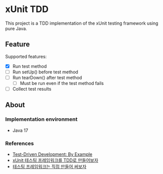 # xUnit TDD

This project is a TDD implementation of the xUnit testing framework using pure Java.

## Feature

Supported features:

- [x] Run test method
- [ ] Run setUp() before test method
- [ ] Run tearDown() after test method
    - [ ] Must be run even if the test method fails
- [ ] Collect test results

## About

### Implementation environment

- Java 17

### References

- [Test-Driven Development: By Example](https://www.yes24.com/Product/Goods/12246033)
- [xUnit 테스팅 프레임워크를 TDD로 만들어보자](https://www.youtube.com/watch?v=tdKFZcZSJmg)
- [테스팅 프레임워크는 직접 만들어 써보자](https://toby.epril.com/5)
